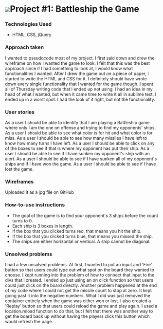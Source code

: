 # ![](https://ga-dash.s3.amazonaws.com/production/assets/logo-9f88ae6c9c3871690e33280fcf557f33.png)Project #1: Battleship the Game

### Technologies Used
  - HTML, CSS, jQuery

### Approach taken
I wanted to pseudocode most of my project. I first said down and drew the wireframe on how I wanted the game to look. I felt that this was the best approach since if I had something to look at, I would know what functionalities I wanted. After I drew the game out on a piece of paper, I started to write the HTML and CSS for it. I definitely should have wrote down every single functionality that I wanted for the game though. I spent all of Thursday writing code that I ended up not using. I had an idea in my head of what I wanted, but when it came time to write it all in sublime text, I ended up in a worst spot. I had the look of it right, but not the functionality.
  
### User stories
As a user I should be able to identify that I am playing a Battleship game where only I am the one on offense and trying to find my opponents' ships.
As a user I should be able to see what color is for hit and what color is for miss.
As a user I should be able to see how many missiles I have left to know how many turns I have left.
As a user I should be able to click on any of the boxes to see if that is where my opponent has put their ship. 
As a user I should be able to see if I have sunken my opponent's ship with an alert.
As a user I should be able to see if I have sunken all of my opponent's ships and if I have won the game.
As a user I should be able to see if I have lost the game.

### Wireframes
Uploaded it as a jpg file on GitHub

### How-to-use instructions
  - The goal of the game is to find your opponent's 3 ships before the count turns to 0. 
  - Each ship is 3 boxes in length.
  - If the box that you clicked turns red, that means you hit the ship.
  - If the box that you clicked turns blue, that means you missed the ship.
  - The ships are either horizontal or vertical. A ship cannot be diagonal.

### Unsolved problems
I had a few unsolved problems. At first, I wanted to put an input and 'Fire' button so that users could type out what spot on the board they wanted to choose. I kept running into the problem of how to connect that input to the divs that I created. I ended up just using an on click function so that users could just click on the board directly. Another problem happened at the end of my code where I could not get the missile count to stop at zero. It kept going past it into the negative numbers. What I did was just removed the container entirely when the game was either won or lost. I also created a 'Replay' button so that users could reload the game and play again. I used a location.reload function to do that, but I felt that there was another way to get the board back up without having the players click this button which would refresh the page.


